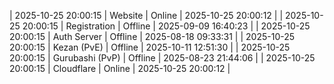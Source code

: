 | 2025-10-25 20:00:15 | Website | Online | 2025-10-25 20:00:12 |
| 2025-10-25 20:00:15 | Registration | Offline | 2025-09-09 16:40:23 |
| 2025-10-25 20:00:15 | Auth Server | Offline | 2025-08-18 09:33:31 |
| 2025-10-25 20:00:15 | Kezan (PvE) | Offline | 2025-10-11 12:51:30 |
| 2025-10-25 20:00:15 | Gurubashi (PvP) | Offline | 2025-08-23 21:44:06 |
| 2025-10-25 20:00:15 | Cloudflare | Online | 2025-10-25 20:00:12 |
